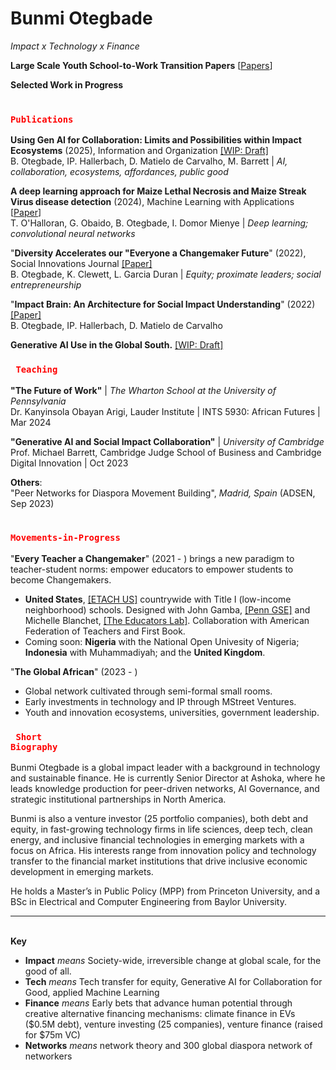# Bunmi Otegbade

*Impact x Technology x Finance*

**Large Scale Youth School-to-Work Transition Papers** [[Papers](https://bolowo.notion.site/B-Otegbade-Site-23962618c6f880ba85e0d320ee145f54?source=copy_link)]<br>

**Selected Work in Progress**

### <code style="color : red"> **Publications** </code> 

**Using Gen AI for Collaboration: Limits and Possibilities within Impact Ecosystems** (2025), Information and Organization [[WIP: Draft]](https://docs.google.com/document/d/1MSg_CboFZV4EUMU0xIoqLWOq-oAlWCoh3BgrjJLuqi0/edit?tab=t.0) <br>
B. Otegbade, IP. Hallerbach, D. Matielo de Carvalho, M. Barrett | _AI, collaboration, ecosystems, affordances, public good_

**A deep learning approach for Maize Lethal Necrosis and Maize Streak Virus disease detection** (2024), Machine Learning with Applications [[Paper](https://doi.org/10.1016/j.mlwa.2024.100556)] <br>
T. O'Halloran, G. Obaido, B. Otegbade, I. Domor Mienye | _Deep learning; convolutional neural networks_
 
"**Diversity Accelerates our "Everyone a Changemaker Future**" (2022), Social Innovations Journal [[Paper]](https://socialinnovationsjournal.com/index.php/sij/article/view/2029) <br>
B. Otegbade, K. Clewett, L. Garcia Duran | _Equity; proximate leaders; social entrepreneurship_

"**Impact Brain: An Architecture for Social Impact Understanding**" (2022) [[Paper]](https://bunmiotegbade.medium.com/impact-brain-b7b1d86a8a29) <br>
B. Otegbade, IP. Hallerbach, D. Matielo de Carvalho
 <br>

 **Generative AI Use in the Global South.** [[WIP: Draft]](https://docs.google.com/document/d/1pSH96_x1bkGtDsQd4wErjknib6SPZ7TXQRMalqyeAqU/edit?tab=t.0) <br>

### <code style="color : red"> **Teaching** </code> 

**"The Future of Work"** | _The Wharton School at the University of Pennsylvania_ <br>
Dr. Kanyinsola Obayan Arigi, Lauder Institute | INTS 5930: African Futures |  Mar 2024

**"Generative AI and Social Impact Collaboration"** | _University of Cambridge_ <br>
Prof. Michael Barrett, Cambridge Judge School of Business and Cambridge Digital Innovation | Oct 2023

**Others**: <br>
"Peer Networks for Diaspora Movement Building", _Madrid, Spain_ (ADSEN, Sep 2023)

### <code style="color : red"> **Movements-in-Progress** </code> 
"**Every Teacher a Changemaker**" (2021 - ) brings a new paradigm to teacher-student norms: empower educators to empower students to become Changemakers.
- **United States**, [[ETACH US]](https://chibuzor.notion.site/Every-Teacher-a-Changemaker-b741ff2468a7492b930b22bcbc00439b?pvs=4) countrywide with Title I (low-income neighborhood) schools. Designed with John Gamba, [[Penn GSE]](https://www.gse.upenn.edu/) and Michelle Blanchet, [[The Educators Lab]](https://theeducatorslab.com/edu-changemakers). Collaboration with American Federation of Teachers and First Book. 
- Coming soon: **Nigeria** with the National Open Univesity of Nigeria; **Indonesia** with Muhammadiyah; and the **United Kingdom**.

"**The Global African**" (2023 - )
- Global network cultivated through semi-formal small rooms.
- Early investments in technology and IP through MStreet Ventures.
- Youth and innovation ecosystems, universities, government leadership.

### <code style="color : red"> **Short Biography** </code>

Bunmi Otegbade is a global impact leader with a background in technology and sustainable finance. He is currently Senior Director at Ashoka, where he leads knowledge production for peer-driven networks, AI Governance, and strategic institutional partnerships in North America. 

Bunmi is also a venture investor (25 portfolio companies), both debt and equity, in fast-growing technology firms in life sciences, deep tech, clean energy, and inclusive financial technologies in emerging markets with a focus on Africa. His interests range from innovation policy and technology transfer to the financial market institutions that drive inclusive economic development in emerging markets. 

He holds a Master’s in Public Policy (MPP) from Princeton University, and a BSc in Electrical and Computer Engineering from Baylor University.

******
<br> **Key**
  - **Impact** _means_ Society-wide, irreversible change at global scale, for the good of all.<br> 
  - **Tech** _means_ Tech transfer for equity, Generative AI for Collaboration for Good, applied Machine Learning <br>
  - **Finance** _means_ Early bets that advance human potential through creative alternative financing mechanisms: climate finance in EVs ($0.5M debt), venture investing (25 companies), venture finance (raised for $75m VC) <br>
- **Networks** _means_ network theory and 300 global diaspora network of networkers
